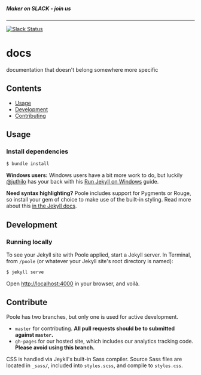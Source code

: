 ##### Maker on SLACK - join us
------
[![Slack Status](http://slack.makerdao.com/badge.svg)](https:/slack.makerdao.com)


# docs
documentation that doesn't belong somewhere more specific


## Contents

- [Usage](#usage)
- [Development](#development)
- [Contributing](#Contribute)


## Usage

### Install dependencies

```bash
$ bundle install
```

**Windows users:** Windows users have a bit more work to do, but luckily [@juthilo](https://github.com/juthilo) has your back with his [Run Jekyll on Windows](https://github.com/juthilo/run-jekyll-on-windows) guide.

**Need syntax highlighting?** Poole includes support for Pygments or Rouge, so install your gem of choice to make use of the built-in styling. Read more about this [in the Jekyll docs](http://jekyllrb.com/docs/templates/#code_snippet_highlighting).


## Development

### Running locally

To see your Jekyll site with Poole applied, start a Jekyll server. In Terminal, from `/poole` (or whatever your Jekyll site's root directory is named):

```bash
$ jekyll serve
```

Open <http://localhost:4000> in your browser, and voilà.


## Contribute

Poole has two branches, but only one is used for active development.

- `master` for contributing.  **All pull requests should be to submitted against `master`.**
- `gh-pages` for our hosted site, which includes our analytics tracking code. **Please avoid using this branch.**

CSS is handled via Jeykll's built-in Sass compiler. Source Sass files are located in `_sass/`, included into `styles.scss`, and compile to `styles.css`.
